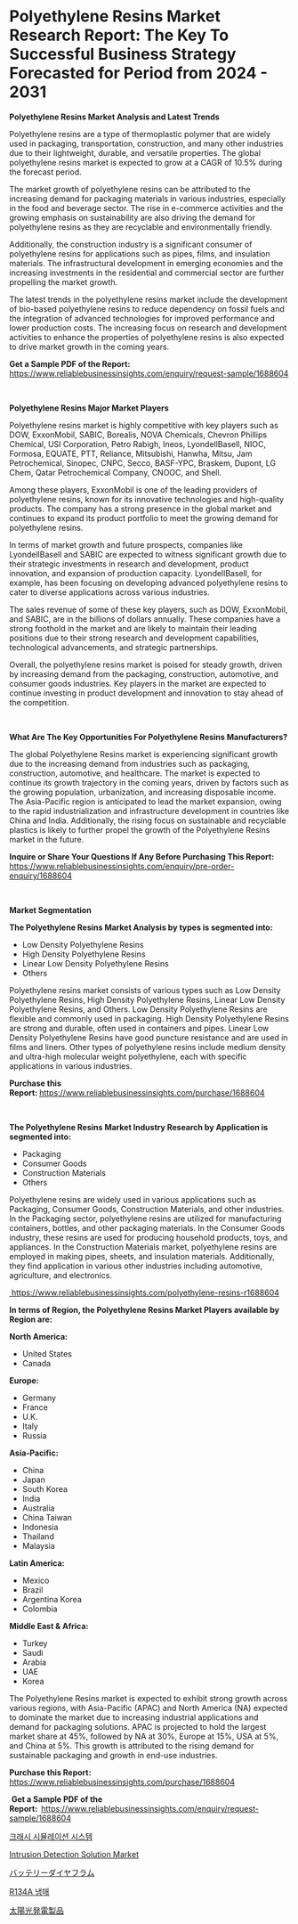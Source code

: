 <p><h1>Polyethylene Resins Market Research Report: The Key To Successful Business Strategy Forecasted for Period from 2024 - 2031</h1></p><p><strong>Polyethylene Resins Market Analysis and Latest Trends</strong></p>
<p><p>Polyethylene resins are a type of thermoplastic polymer that are widely used in packaging, transportation, construction, and many other industries due to their lightweight, durable, and versatile properties. The global polyethylene resins market is expected to grow at a CAGR of 10.5% during the forecast period.</p><p>The market growth of polyethylene resins can be attributed to the increasing demand for packaging materials in various industries, especially in the food and beverage sector. The rise in e-commerce activities and the growing emphasis on sustainability are also driving the demand for polyethylene resins as they are recyclable and environmentally friendly.</p><p>Additionally, the construction industry is a significant consumer of polyethylene resins for applications such as pipes, films, and insulation materials. The infrastructural development in emerging economies and the increasing investments in the residential and commercial sector are further propelling the market growth.</p><p>The latest trends in the polyethylene resins market include the development of bio-based polyethylene resins to reduce dependency on fossil fuels and the integration of advanced technologies for improved performance and lower production costs. The increasing focus on research and development activities to enhance the properties of polyethylene resins is also expected to drive market growth in the coming years.</p></p>
<p><strong>Get a Sample PDF of the Report:&nbsp;</strong> <a href="https://www.reliablebusinessinsights.com/enquiry/request-sample/1688604">https://www.reliablebusinessinsights.com/enquiry/request-sample/1688604</a></p>
<p>&nbsp;</p>
<p><strong>Polyethylene Resins Major Market Players</strong></p>
<p><p>Polyethylene resins market is highly competitive with key players such as DOW, ExxonMobil, SABIC, Borealis, NOVA Chemicals, Chevron Phillips Chemical, USI Corporation, Petro Rabigh, Ineos, LyondellBasell, NIOC, Formosa, EQUATE, PTT, Reliance, Mitsubishi, Hanwha, Mitsu, Jam Petrochemical, Sinopec, CNPC, Secco, BASF-YPC, Braskem, Dupont, LG Chem, Qatar Petrochemical Company, CNOOC, and Shell.</p><p>Among these players, ExxonMobil is one of the leading providers of polyethylene resins, known for its innovative technologies and high-quality products. The company has a strong presence in the global market and continues to expand its product portfolio to meet the growing demand for polyethylene resins.</p><p>In terms of market growth and future prospects, companies like LyondellBasell and SABIC are expected to witness significant growth due to their strategic investments in research and development, product innovation, and expansion of production capacity. LyondellBasell, for example, has been focusing on developing advanced polyethylene resins to cater to diverse applications across various industries.</p><p>The sales revenue of some of these key players, such as DOW, ExxonMobil, and SABIC, are in the billions of dollars annually. These companies have a strong foothold in the market and are likely to maintain their leading positions due to their strong research and development capabilities, technological advancements, and strategic partnerships.</p><p>Overall, the polyethylene resins market is poised for steady growth, driven by increasing demand from the packaging, construction, automotive, and consumer goods industries. Key players in the market are expected to continue investing in product development and innovation to stay ahead of the competition.</p></p>
<p>&nbsp;</p>
<p><strong>What Are The Key Opportunities For Polyethylene Resins Manufacturers?</strong></p>
<p><p>The global Polyethylene Resins market is experiencing significant growth due to the increasing demand from industries such as packaging, construction, automotive, and healthcare. The market is expected to continue its growth trajectory in the coming years, driven by factors such as the growing population, urbanization, and increasing disposable income. The Asia-Pacific region is anticipated to lead the market expansion, owing to the rapid industrialization and infrastructure development in countries like China and India. Additionally, the rising focus on sustainable and recyclable plastics is likely to further propel the growth of the Polyethylene Resins market in the future.</p></p>
<p><strong>Inquire or Share Your Questions If Any Before Purchasing This Report:</strong> <a href="https://www.reliablebusinessinsights.com/enquiry/pre-order-enquiry/1688604">https://www.reliablebusinessinsights.com/enquiry/pre-order-enquiry/1688604</a></p>
<p>&nbsp;</p>
<p><strong>Market Segmentation</strong></p>
<p><strong>The Polyethylene Resins Market Analysis by types is segmented into:</strong></p>
<p><ul><li>Low Density Polyethylene Resins</li><li>High Density Polyethylene Resins</li><li>Linear Low Density Polyethylene Resins</li><li>Others</li></ul></p>
<p><p>Polyethylene resins market consists of various types such as Low Density Polyethylene Resins, High Density Polyethylene Resins, Linear Low Density Polyethylene Resins, and Others. Low Density Polyethylene Resins are flexible and commonly used in packaging. High Density Polyethylene Resins are strong and durable, often used in containers and pipes. Linear Low Density Polyethylene Resins have good puncture resistance and are used in films and liners. Other types of polyethylene resins include medium density and ultra-high molecular weight polyethylene, each with specific applications in various industries.</p></p>
<p><strong>Purchase this Report:&nbsp;</strong><a href="https://www.reliablebusinessinsights.com/purchase/1688604">https://www.reliablebusinessinsights.com/purchase/1688604</a></p>
<p>&nbsp;</p>
<p><strong>The Polyethylene Resins Market Industry Research by Application is segmented into:</strong></p>
<p><ul><li>Packaging</li><li>Consumer Goods</li><li>Construction Materials</li><li>Others</li></ul></p>
<p><p>Polyethylene resins are widely used in various applications such as Packaging, Consumer Goods, Construction Materials, and other industries. In the Packaging sector, polyethylene resins are utilized for manufacturing containers, bottles, and other packaging materials. In the Consumer Goods industry, these resins are used for producing household products, toys, and appliances. In the Construction Materials market, polyethylene resins are employed in making pipes, sheets, and insulation materials. Additionally, they find application in various other industries including automotive, agriculture, and electronics.</p></p>
<p><a href="https://www.reliablebusinessinsights.com/polyethylene-resins-r1688604">&nbsp;https://www.reliablebusinessinsights.com/polyethylene-resins-r1688604</a></p>
<p><strong>In terms of Region, the Polyethylene Resins Market Players available by Region are:</strong></p>
<p>
    <p> <strong> North America: </strong>
        <ul>
            <li>United States</li>
            <li>Canada</li>
        </ul>
        </p> 
    <p> <strong> Europe: </strong>
        <ul>
            <li>Germany</li>
            <li>France</li>
            <li>U.K.</li>
            <li>Italy</li>
            <li>Russia</li>
        </ul>
        </p> 
    <p> <strong> Asia-Pacific: </strong>
        <ul>
            <li>China</li>
            <li>Japan</li>
            <li>South Korea</li>
            <li>India</li>
            <li>Australia</li>
            <li>China Taiwan</li>
            <li>Indonesia</li>
            <li>Thailand</li>
            <li>Malaysia</li>
        </ul>
        </p> 
    <p> <strong> Latin America: </strong>
        <ul>
            <li>Mexico</li>
            <li>Brazil</li>
            <li>Argentina Korea</li>
            <li>Colombia</li>
        </ul>
        </p> 
    <p> <strong> Middle East & Africa: </strong>
        <ul>
            <li>Turkey</li>
            <li>Saudi</li>
            <li>Arabia</li>
            <li>UAE</li>
            <li>Korea</li>
        </ul>
    </p>
    </p>
<p><p>The Polyethylene Resins market is expected to exhibit strong growth across various regions, with Asia-Pacific (APAC) and North America (NA) expected to dominate the market due to increasing industrial applications and demand for packaging solutions. APAC is projected to hold the largest market share at 45%, followed by NA at 30%, Europe at 15%, USA at 5%, and China at 5%. This growth is attributed to the rising demand for sustainable packaging and growth in end-use industries.</p></p>
<p><strong>Purchase this Report: </strong><a href="https://www.reliablebusinessinsights.com/purchase/1688604">https://www.reliablebusinessinsights.com/purchase/1688604</a></p>
<p>&nbsp;<strong>Get a Sample PDF of the Report:&nbsp;&nbsp;</strong><a href="https://www.reliablebusinessinsights.com/enquiry/request-sample/1688604">https://www.reliablebusinessinsights.com/enquiry/request-sample/1688604</a></p>
<p><strong></strong></p>
<p><p><a href="https://medium.com/@kellyclarkson42/%ED%81%AC%EB%9E%98%EC%8B%9C-%EC%8B%9C%EB%AE%AC%EB%A0%88%EC%9D%B4%EC%85%98-%EC%8B%9C%EC%8A%A4%ED%85%9C-%EC%8B%9C%EC%9E%A5%EC%9D%80-%EC%8B%9C%EC%9E%A5-%EC%A0%90%EC%9C%A0%EC%9C%A8-%ED%81%AC%EA%B8%B0-%EB%B0%8F-2031%EB%85%84%EA%B9%8C%EC%A7%80-%EC%98%88%EC%83%81%EB%90%98%EB%8A%94-%EC%98%88%EC%B8%A1%EC%97%90-%EC%A4%91%EC%A0%90%EC%9D%84-%EB%91%90%EA%B3%A0-%EC%9E%88%EC%8A%B5%EB%8B%88%EB%8B%A4-cf8464d74a99">크래시 시뮬레이션 시스템</a></p><p><a href="https://github.com/santosh758595/Market-Research-Report-List-5/blob/main/intrusion-detection-solution-market.md">Intrusion Detection Solution Market</a></p><p><a href="https://medium.com/@diegomoen2016/%E3%83%90%E3%83%83%E3%83%86%E3%83%AA%E3%83%BC%E3%83%80%E3%82%A4%E3%82%A2%E3%83%95%E3%83%A9%E3%83%A0%E5%B8%82%E5%A0%B4-%E7%AB%B6%E4%BA%89%E5%88%86%E6%9E%90-%E5%B8%82%E5%A0%B4%E5%8B%95%E5%90%91-%E3%81%8A%E3%82%88%E3%81%B32031%E5%B9%B4%E3%81%BE%E3%81%A7%E3%81%AE%E4%BA%88%E6%B8%AC-bc24a0998434">バッテリーダイヤフラム</a></p><p><a href="https://github.com/lkwggful07722/Market-Research-Report-List-2/blob/main/2592433129825.md">R134A 냉매</a></p><p><a href="https://medium.com/@jonathandavies84/%E3%82%BD%E3%83%BC%E3%83%A9%E3%83%BC%E3%83%91%E3%83%AF%E3%83%BC%E3%83%97%E3%83%AD%E3%83%80%E3%82%AF%E3%83%88%E5%B8%82%E5%A0%B4%E3%83%AC%E3%83%9D%E3%83%BC%E3%83%88%E3%81%AF-%E3%81%93%E3%81%AE%E5%B8%82%E5%A0%B4%E3%81%AE%E6%9C%80%E6%96%B0%E3%81%AE%E3%83%88%E3%83%AC%E3%83%B3%E3%83%89%E3%82%84%E6%88%90%E9%95%B7%E6%A9%9F%E4%BC%9A%E3%82%92%E6%98%8E%E3%82%89%E3%81%8B%E3%81%AB%E3%81%97%E3%81%A6%E3%81%84%E3%81%BE%E3%81%99-2c99306bb003">太陽光発電製品</a></p></p>